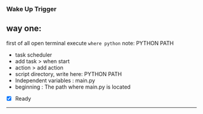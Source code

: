 ### Wake Up Trigger

## way one:

first of all
open terminal
execute ``` where python ```
note: PYTHON PATH 
- task scheduler
- add task > when start
- action > add action
- script directory, write here: PYTHON PATH
- Independent variables : main.py
- beginning : The path where main.py is located
* [x] Ready
----------- 


